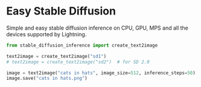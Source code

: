 # Easy Stable Diffusion

Simple and easy stable diffusion inference on CPU, GPU, MPS and all the devices supported by Lightning.

```python
from stable_diffusion_inference import create_text2image

text2image = create_text2image("sd1")
# text2image = create_text2image("sd2")  # for SD 2.0

image = text2image("cats in hats", image_size=512, inference_steps=50)
image.save("cats in hats.png")

```
